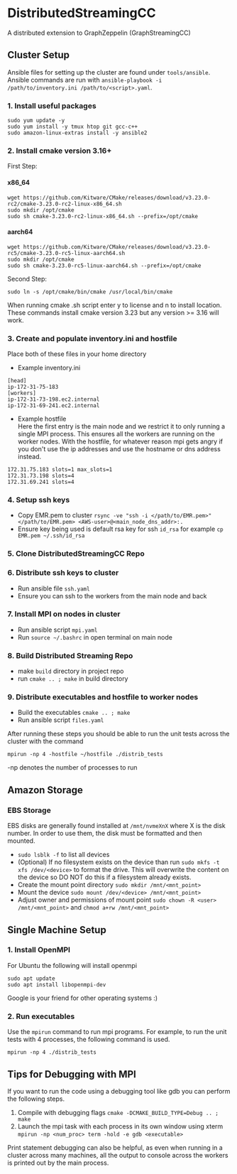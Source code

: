 # DistributedStreamingCC
A distributed extension to GraphZeppelin (GraphStreamingCC)

## Cluster Setup
Ansible files for setting up the cluster are found under `tools/ansible`.  
Ansible commands are run with `ansible-playbook -i /path/to/inventory.ini /path/to/<script>.yaml`.

### 1. Install useful packages
```
sudo yum update -y
sudo yum install -y tmux htop git gcc-c++
sudo amazon-linux-extras install -y ansible2
```

### 2. Install cmake version 3.16+
First Step:
#### x86_64
```
wget https://github.com/Kitware/CMake/releases/download/v3.23.0-rc2/cmake-3.23.0-rc2-linux-x86_64.sh
sudo mkdir /opt/cmake
sudo sh cmake-3.23.0-rc2-linux-x86_64.sh --prefix=/opt/cmake
```
#### aarch64
```
wget https://github.com/Kitware/CMake/releases/download/v3.23.0-rc5/cmake-3.23.0-rc5-linux-aarch64.sh
sudo mkdir /opt/cmake
sudo sh cmake-3.23.0-rc5-linux-aarch64.sh --prefix=/opt/cmake
```
Second Step:
```
sudo ln -s /opt/cmake/bin/cmake /usr/local/bin/cmake
```
When running cmake .sh script enter y to license and n to install location.  
These commands install cmake version 3.23 but any version >= 3.16 will work.

### 3. Create and populate inventory.ini and hostfile
Place both of these files in your home directory
* Example inventory.ini
```
[head]
ip-172-31-75-183
[workers]
ip-172-31-73-198.ec2.internal
ip-172-31-69-241.ec2.internal
```
* Example hostfile  
Here the first entry is the main node and we restrict it to only running a single MPI process. This ensures all the workers are running on the worker nodes. With the hostfile, for whatever reason mpi gets angry if you don't use the ip addresses and use the hostname or dns address instead. 
```
172.31.75.183 slots=1 max_slots=1
172.31.73.198 slots=4
172.31.69.241 slots=4
```

### 4. Setup ssh keys
* Copy EMR.pem to cluster `rsync -ve "ssh -i </path/to/EMR.pem>" </path/to/EMR.pem> <AWS-user>@<main_node_dns_addr>:.`
* Ensure key being used is default rsa key for ssh `id_rsa` for example `cp EMR.pem ~/.ssh/id_rsa`

### 5. Clone DistributedStreamingCC Repo

### 6. Distribute ssh keys to cluster
* Run ansible file `ssh.yaml`
* Ensure you can ssh to the workers from the main node and back

### 7. Install MPI on nodes in cluster
* Run ansible script `mpi.yaml`
* Run `source ~/.bashrc` in open terminal on main node

### 8. Build Distributed Streaming Repo
* make `build` directory in project repo
* run `cmake .. ; make` in build directory

### 9. Distribute executables and hostfile to worker nodes
* Build the executables `cmake .. ; make`
* Run ansible script `files.yaml`

After running these steps you should be able to run the unit tests across the cluster with the command
```
mpirun -np 4 -hostfile ~/hostfile ./distrib_tests
```
-np denotes the number of processes to run

## Amazon Storage
### EBS Storage
EBS disks are generally found installed at `/mnt/nvmeXnX` where X is the disk number. In order to use them, the disk must be formatted and then mounted.
* `sudo lsblk -f` to list all devices
* (Optional) If no filesystem exists on the device than run `sudo mkfs -t xfs /dev/<device>` to format the drive. This will overwrite the content on the device so DO NOT do this if a filesystem already exists.
* Create the mount point directory `sudo mkdir /mnt/<mnt_point>`
* Mount the device `sudo mount /dev/<device> /mnt/<mnt_point>`
* Adjust owner and permissions of mount point `sudo chown -R <user> /mnt/<mnt_point>` and `chmod a+rw /mnt/<mnt_point>` 

## Single Machine Setup

### 1. Install OpenMPI
For Ubuntu the following will install openmpi
```
sudo apt update
sudo apt install libopenmpi-dev
```
Google is your friend for other operating systems :)

### 2. Run executables
Use the `mpirun` command to run mpi programs. For example, to run the unit tests with 4 processes, the following command is used.
```
mpirun -np 4 ./distrib_tests
```

## Tips for Debugging with MPI
If you want to run the code using a debugging tool like gdb you can perform the following steps.
1. Compile with debugging flags `cmake -DCMAKE_BUILD_TYPE=Debug .. ; make`
2. Launch the mpi task with each process in its own window using xterm `mpirun -np <num_proc> term -hold -e gdb <executable>`

Print statement debugging can also be helpful, as even when running in a cluster across many machines, all the output to console across the workers is printed out by the main process. 
